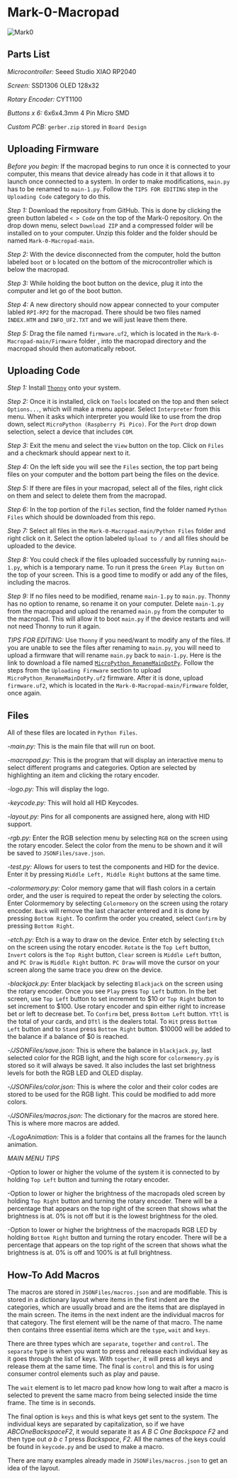 # Mark-0-Macropad

![Mark0](Images/mark0.gif)

## Parts List

_Microcontroller:_ Seeed Studio XIAO RP2040

_Screen:_ SSD1306 OLED 128x32

_Rotary Encoder:_ CYT1100

_Buttons x 6:_ 6x6x4.3mm 4 Pin Micro SMD

_Custom PCB:_ `gerber.zip` stored in `Board Design`

## Uploading Firmware

_Before you begin:_ If the macropad begins to run once it is connected to your computer, this means that device already has code in it that allows it to launch once connected to a system. In order to make modifications, `main.py` has to be renamed to `main-1.py`. Follow the `TIPS FOR EDITING` step in the `Uploading Code` category to do this.

_Step 1:_ Download the repository from GitHub. This is done by clicking the green button labeled `< > Code` on the top of the Mark-0 repository. On the drop down menu, select `Download ZIP` and a compressed folder will be installed on to your computer. Unzip this folder and the folder should be named `Mark-0-Macropad-main`.

_Step 2:_ With the device disconnected from the computer, hold the button labeled `boot` or `b` located on the bottom of the microcontroller which is below the macropad.

_Step 3:_ While holding the boot button on the device, plug it into the computer and let go of the boot button.

_Step 4:_ A new directory should now appear connected to your computer labled `RPI-RP2` for the macropad. There should be two files named `INDEX.HTM` and `INFO_UF2.TXT` and we will just leave them there.

_Step 5:_ Drag the file named `firmware.uf2`, which is located in the `Mark-0-Macropad-main/Firmware` folder , into the macropad directory and the macropad should then automatically reboot.

## Uploading Code

_Step 1:_ Install [`Thonny`](https://thonny.org) onto your system.

_Step 2:_ Once it is installed, click on `Tools` located on the top and then select `Options...`, which will make a menu appear. Select `Interpreter` from this menu. When it asks which interpreter you would like to use from the drop down, select `MicroPython (Raspberry Pi Pico)`. For the `Port` drop down selection, select a device that includes `COM`.

_Step 3:_ Exit the menu and select the `View` button on the top. Click on `Files` and a checkmark should appear next to it.

_Step 4:_ On the left side you will see the `Files` section, the top part being files on your computer and the bottom part being the files on the device.

_Step 5:_ If there are files in your macropad, select all of the files, right click on them and select to delete them from the macropad.

_Step 6:_ In the top portion of the `Files` section, find the folder named `Python Files` which should be downloaded from this repo.

_Step 7:_ Select all files in the `Mark-0-Macropad-main/Python Files` folder and right click on it. Select the option labeled `Upload to /` and all files should be uploaded to the device.

_Step 8:_ You could check if the files uploaded successfully by running `main-1.py`, which is a temporary name. To run it press the `Green Play Button` on the top of your screen. This is a good time to modify or add any of the files, including the macros.

_Step 9:_ If no files need to be modified, rename `main-1.py` to `main.py`. Thonny has no option to rename, so rename it on your computer. Delete `main-1.py` from the macropad and upload the renamed `main.py` from the computer to the macropad. This will allow it to boot `main.py` if the device restarts and will not need Thonny to run it again.

_TIPS FOR EDITING:_ Use `Thonny` if you need/want to modify any of the files. If you are unable to see the files after renaming to `main.py`, you will need to upload a firmware that will rename `main.py` back to `main-1.py`. Here is the link to download a file named [`MicroPython_RenameMainDotPy`](https://forums.raspberrypi.com/download/file.php?id=45227&sid=cec97039a4f7ce336c4e816c979cb3d3). Follow the steps from the `Uploading Firmware` section to upload `MicroPython_RenameMainDotPy.uf2` firmware. After it is done, upload `firmware.uf2`, which is located in the `Mark-0-Macropad-main/Firmware` folder, once again.

## Files

All of these files are located in `Python Files`.

-_main.py:_ This is the main file that will run on boot.

-_macropad.py:_ This is the program that will display an interactive menu to select different programs and categories. Option are selected by highlighting an item and clicking the rotary encoder.

-_logo.py:_ This will display the logo.

-_keycode.py:_ This will hold all HID Keycodes.

-_layout.py:_ Pins for all components are assigned here, along with HID support.

-_rgb.py:_ Enter the RGB selection menu by selecting `RGB` on the screen using the rotary encoder. Select the color from the menu to be shown and it will be saved to `JSONFiles/save.json`.

-_test.py:_ Allows for users to test the components and HID for the device. Enter it by pressing `Middle Left, Middle Right` buttons at the same time.

-_colormemory.py:_ Color memory game that will flash colors in a certain order, and the user is required to repeat the order by selecting the colors. Enter Colormemory by selecting `Colormemory` on the screen using the rotary encoder. `Back` will remove the last character entered and it is done by pressing `Bottom Right`. To confirm the order you created, select `Confirm` by pressing `Bottom Right`.

-_etch.py:_ Etch is a way to draw on the device. Enter etch by selecting `Etch` on the screen using the rotary encoder. `Rotate` is the `Top Left` button, `Invert` colors is the `Top Right` button, `Clear` screen is `Middle Left` button, and `PC Draw` is `Middle Right` button. `PC Draw` will move the cursor on your screen along the same trace you drew on the device.

-_blackjack.py:_ Enter blackjack by selecting `Blackjack` on the screen using the rotary encoder. Once you see `Play` press `Top Left` button. In the bet screen, use `Top Left` button to set increment to $10 or `Top Right` button to set increment to $100. Use rotary encoder and spin either right to increase bet or left to decrease bet. To `Confirm` bet, press `Bottom Left` button. `YTtl` is the total of your cards, and `DTtl` is the dealers total. To `Hit` press `Bottom Left` button and to `Stand` press `Bottom Right` button. $10000 will be added to the balance if a balance of $0 is reached.

-_/JSONFiles/save.json:_ This is where the balance in `blackjack.py`, last selected color for the RGB light, and the high score for `colormemory.py` is stored so it will always be saved. It also includes the last set brightness levels for both the RGB LED and OLED display.

-_/JSONFiles/color.json:_ This is where the color and their color codes are stored to be used for the RGB light. This could be modified to add more colors.

-_/JSONFiles/macros.json:_ The dictionary for the macros are stored here. This is where more macros are added.

-_/LogoAnimation:_ This is a folder that contains all the frames for the launch animation.

_MAIN MENU TIPS_

-Option to lower or higher the volume of the system it is connected to by holding `Top Left` button and turning the rotary encoder.

-Option to lower or higher the brightness of the macropads oled screen by holding `Top Right` button and turning the rotary encoder. There will be a percentage that appears on the top right of the screen that shows what the brightness is at. 0% is not off but it is the lowest brightness for the oled.

-Option to lower or higher the brightness of the macropads RGB LED by holding `Bottom Right` button and turning the rotary encoder. There will be a percentage that appears on the top right of the screen that shows what the brightness is at. 0% is off and 100% is at full brightness.

## How-To Add Macros

The macros are stored in `JSONFiles/macros.json` and are modifiable. This is stored in a dictionary layout where items in the first indent are the categories, which are usually broad and are the items that are displayed in the main screen. The items in the next indent are the individual macros for that category. The first element will be the name of that macro. The name then contains three essential items which are the `type`, `wait` and `keys`.

There are three types which are `separate`, `together` and `control`. The `separate` type is when you want to press and release each individual key as it goes through the list of keys. With `together`, it will press all keys and release them at the same time. The final is `control` and this is for using consumer control elements such as play and pause.

The `wait` element is to let macro pad know how long to wait after a macro is selected to prevent the same macro from being selected inside the time frame. The time is in seconds.

The final option is `keys` and this is what keys get sent to the system. The individual keys are separated by capitalization, so if we have _ABCOneBackspaceF2_, it would separate it as _A B C One Backspace F2_ and then type out _a b c 1_ press _Backspace_, _F2_. All the names of the keys could be found in `keycode.py` and be used to make a macro.

There are many examples already made in `JSONFiles/macros.json` to get an idea of the layout.
